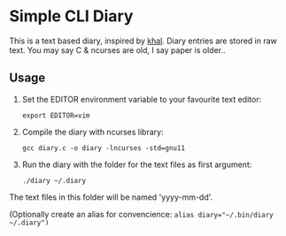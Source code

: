 # Simple CLI Diary

This is a text based diary, inspired by [khal](https://github.com/pimutils/khal). Diary entries are stored in raw text. You may say C & ncurses are old, I say paper is older..

## Usage
1. Set the EDITOR environment variable to your favourite text editor:
    ```
    export EDITOR=vim
    ```
    
2. Compile the diary with ncurses library:
    ```
    gcc diary.c -o diary -lncurses -std=gnu11
    ```
    
3. Run the diary with the folder for the text files as first argument:
    ```
    ./diary ~/.diary
    ```
    
  The text files in this folder will be named 'yyyy-mm-dd'.
  
  (Optionally create an alias for convencience: `alias diary="~/.bin/diary ~/.diary")`

